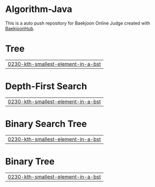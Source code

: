 # Algorithm-Java
This is a auto push repository for Baekjoon Online Judge created with [BaekjoonHub](https://github.com/BaekjoonHub/BaekjoonHub).


# Tree
|  |
| ------- |
| [0230-kth-smallest-element-in-a-bst](https://github.com/sejineer/Problem-Solving/tree/master/0230-kth-smallest-element-in-a-bst) |
# Depth-First Search
|  |
| ------- |
| [0230-kth-smallest-element-in-a-bst](https://github.com/sejineer/Problem-Solving/tree/master/0230-kth-smallest-element-in-a-bst) |
# Binary Search Tree
|  |
| ------- |
| [0230-kth-smallest-element-in-a-bst](https://github.com/sejineer/Problem-Solving/tree/master/0230-kth-smallest-element-in-a-bst) |
# Binary Tree
|  |
| ------- |
| [0230-kth-smallest-element-in-a-bst](https://github.com/sejineer/Problem-Solving/tree/master/0230-kth-smallest-element-in-a-bst) |